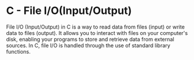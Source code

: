 # C - File I/O(Input/Output)

File I/O (Input/Output) in C is a way to read data from files (input) or write data to files (output). It allows you to interact with files on your computer's disk, enabling your programs to store and retrieve data from external sources. In C, file I/O is handled through the use of standard library functions.